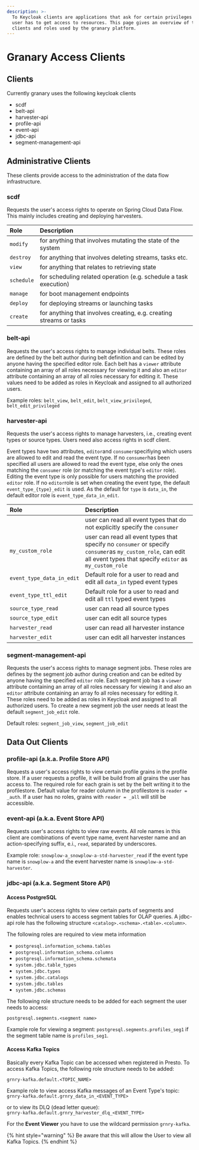 ```yaml
---
description: >-
  To Keycloak clients are applications that ask for certain privileges (roles) a
  user has to get access to resources. This page gives an overview of the
  clients and roles used by the granary platform.
---
```


# Granary Access Clients

## Clients

Currently granary uses the following keycloak clients

* scdf
* belt-api
* harvester-api
* profile-api
* event-api
* jdbc-api
* segment-management-api

## Administrative Clients

These clients provide access to the administration of the data flow infrastructure.

### scdf

Requests the user's access rights to operate on Spring Cloud Data Flow. This mainly includes creating and deploying harvesters.

| Role | Description |
| :--- | :--- |
| `modify` | for anything that involves mutating the state of the system |
| `destroy` | for anything that involves deleting streams, tasks etc. |
| `view` | for anything that relates to retrieving state |
| `schedule` | for scheduling related operation \(e.g. schedule a task execution\) |
| `manage` | for boot management endpoints |
| `deploy` | for deploying streams or launching tasks |
| `create` | for anything that involves creating, e.g. creating streams or tasks |

### belt-api

Requests the user's access rights to manage individual belts. These roles are defined by the belt author during belt definition and can be edited by anyone having the specified editor role. Each belt has a `viewer` attribute containing an array of all roles necessary for viewing it and also an `editor` attribute containing an array of all roles necessary for editing it. These values need to be added as roles in Keycloak and assigned to all authorized users.

Example roles: `belt_view`, `belt_edit`, `belt_view_privileged`, `belt_edit_privileged`

### harvester-api

Requests the user's access rights to manage harvesters, i.e., creating event types or source types. Users need also access rights in scdf client.

Event types have two attributes, `editor`and `consumer`specifiying which users are allowed to edit and read the event type. If no `consumer`has been specified all users are allowed to read the event type, else only the ones matching the `consumer` role \(or matching the event type's `editor` role\). Editing the event type is only possible for users matching the provided `editor` role. If no `editor`role is set when creating the event type, the default `event_type_{type}_edit` is used. As the default for `type` is `data_in`, the default editor role is `event_type_data_in_edit`.

| Role | Description |
| :--- | :--- |
|  | user can read all event types that do not explicitly specify the `consumer` |
| `my_custom_role` | user can read all event types that specify no `consumer` or specify `consumer`as `my_custom_role`, can edit all event types that specify `editor` as `my_custom_role` |
| `event_type_data_in_edit` | Default role for a user to read and edit all `data_in` typed event types |
| `event_type_ttl_edit` | Default role for a user to read and edit all `ttl` typed event types |
| `source_type_read` | user can read all source types |
| `source_type_edit` | user can edit all source types |
| `harvester_read` | user can read all harvester instance |
| `harvester_edit` | user can edit all harvester instances |

### segment-management-api

Requests the user's access rights to manage segment jobs. These roles are defines by the segment job author during creation and can be edited by anyone having the specified `editor` role. Each segment job has a `viewer` attribute containing an array of all roles necessary for viewing it and also an `editor` attribute containing an array fo all roles necessary for editing it. These roles need to be added as roles in Keycloak and assigned to all authorized users. To create a new segment job the user needs at least the default `segment_job_edit` role.

Default roles: `segment_job_view`, `segment_job_edit`

## Data Out Clients

### profile-api \(a.k.a. Profile Store API\)

Requests a user's access rights to view certain profile grains in the profile store. If a user requests a profile, it will be build from all grains the user has access to. The required role for each grain is set by the belt writing it to the profilestore. Default value for reader column in the profilestore is `reader = _auth`. If a user has no roles, grains with `reader = _all` will still be accessible.

### event-api \(a.k.a. Event Store API\)

Requests user's access rights to view raw events. All role names in this client are combinations of event type name, event harvester name and an action-specifying suffix, e.i., `read`, separated by underscores.

Example role: `snowplow-a_snowplow-a-std-harvester_read` if the event type name is `snowplow-a` and the event harvester name is `snowplow-a-std-harvester`. 

### jdbc-api \(a.k.a. Segment Store API\)

#### Access PostgreSQL

Requests user's access rights to view certain parts of segments and enables technical users to access segment tables for OLAP queries. A jdbc-api role has the following structure  `<catalog>.<schema>.<table>.<column>`.

The following roles are required to view meta information

* `postgresql.information_schema.tables`
* `postgresql.information_schema.columns`
* `postgresql.information_schema.schemata`
* `system.jdbc.table_types`
* `system.jdbc.types`
* `system.jdbc.catalogs`
* `system.jdbc.tables`
* `system.jdbc.schemas`

The following role structure needs to be added for each segment the user needs to access:

`postgresql.segments.<segment name>`

Example role for viewing a segment: `postgresql.segments.profiles_seg1` if the segment table name is `profiles_seg1`.

#### Access Kafka Topics

Basically every Kafka Topic can be accessed when registered in Presto. To access Kafka Topics, the following role structure needs to be added:

`grnry-kafka.default.<TOPIC_NAME>`

Example role to view access Kafka messages of an Event Type's topic:   
`grnry-kafka.default.grnry_data_in_<EVENT_TYPE>`

or to view its DLQ \(dead letter queue\):  
`grnry-kafka.default.grnry_harvester_dlq_<EVENT_TYPE>`

For the **Event Viewer** you have to use the wildcard permission `grnry-kafka`.

{% hint style="warning" %}
Be aware that this will allow the User to view all Kafka Topics.
{% endhint %}

